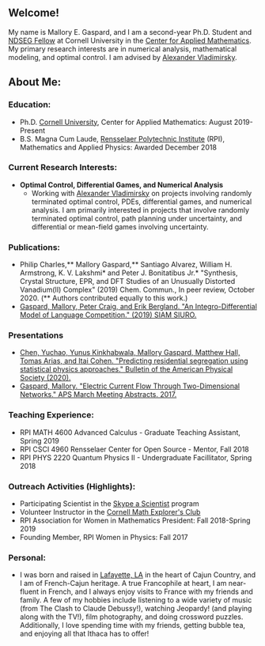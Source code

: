 ## Welcome!

My name is Mallory E. Gaspard, and I am a second-year Ph.D. Student and [NDSEG Fellow](https://ndseg.sysplus.com/) at Cornell University in the [Center for Applied Mathematics](https://www.cam.cornell.edu/cam). My primary research interests are in numerical analysis, mathematical modeling, and optimal control. I am advised by [Alexander Vladimirsky](https://math.cornell.edu/alexander-vladimirsky). 

## About Me:
### Education: 

- Ph.D. [Cornell University](https://www.cornell.edu), Center for Applied Mathematics: August 2019-Present
- B.S. Magna Cum Laude, [Rensselaer Polytechnic Institute](https://www.rpi.edu) (RPI), Mathematics and Applied Physics: Awarded December 2018

### Current Research Interests:
- **Optimal Control, Differential Games, and Numerical Analysis**
  - Working with [Alexander Vladimirsky](http://pi.math.cornell.edu/~vlad/) on projects involving randomly terminated optimal control, PDEs, differential games, and numerical analysis. I am primarily interested in projects that involve randomly terminated optimal control, path planning under uncertainty, and differential or mean-field games involving uncertainty. 


### Publications:
  - Philip Charles,** Mallory Gaspard,** Santiago Alvarez, William H. Armstrong, K. V. Lakshmi* and Peter J. Bonitatibus Jr.* "Synthesis, Crystal Structure, EPR, and DFT Studies of an Unusually Distorted Vanadium(II) Complex" (2019) Chem. Commun., In peer review, October 2020. (** Authors contributed equally to this work.)
  - [Gaspard, Mallory, Peter Craig, and Erik Bergland. "An Integro-Differential Model of Language Competition." (2019) SIAM SIURO.](https://www.siam.org/Portals/0/Publications/SIURO/Vol12/S01736.pdf?ver=2019-04-15-152442-683)

### Presentations 
  - [Chen, Yuchao, Yunus Kinkhabwala, Mallory Gaspard, Matthew Hall, Tomas Arias, and Itai Cohen. "Predicting residential segregation using statistical physics approaches." Bulletin of the American Physical Society (2020).](http://meetings.aps.org/Meeting/MAR20/Session/D20.7)
  - [Gaspard, Mallory. "Electric Current Flow Through Two-Dimensional Networks." APS March Meeting Abstracts. 2017.](https://ui.adsabs.harvard.edu/abs/2017APS..MAR.G1003G/abstract)

### Teaching Experience:
  - RPI MATH 4600 Advanced Calculus - Graduate Teaching Assistant, Spring 2019
  - RPI CSCI 4960 Rensselaer Center for Open Source - Mentor, Fall 2018
  - RPI PHYS 2220 Quantum Physics II - Undergraduate Facillitator, Spring 2018
  
### Outreach Activities (Highlights):
  - Participating Scientist in the [Skype a Scientist](https://www.skypeascientist.com) program
  - Volunteer Instructor in the [Cornell Math Explorer's Club](https://math.cornell.edu/mec)
  - RPI Association for Women in Mathematics President: Fall 2018-Spring 2019
  - Founding Member, RPI Women in Physics: Fall 2017

### Personal:
  - I was born and raised in [Lafayette, LA](https://www.lafayettetravel.com) in the heart of Cajun Country, and I am of French-Cajun heritage. A true Francophile at heart, I am near-fluent in French, and I always enjoy visits to France with my friends and family. A few of my hobbies include listening to a wide variety of music (from The Clash to Claude Debussy!), watching Jeopardy! (and playing along with the TV!), film photography, and doing crossword puzzles. Additionally, I love spending time with my friends, getting bubble tea, and enjoying all that Ithaca has to offer!
